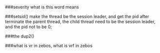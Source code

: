 ###severity
what is this word means

###setsid()
make the thread be the session leader, and get the pid
after terminate the parent thread, the child thread need to be the session leader, and the pid not to be 0;

###the dup2()

###what is vr in zebos, what is vrf in zebos
